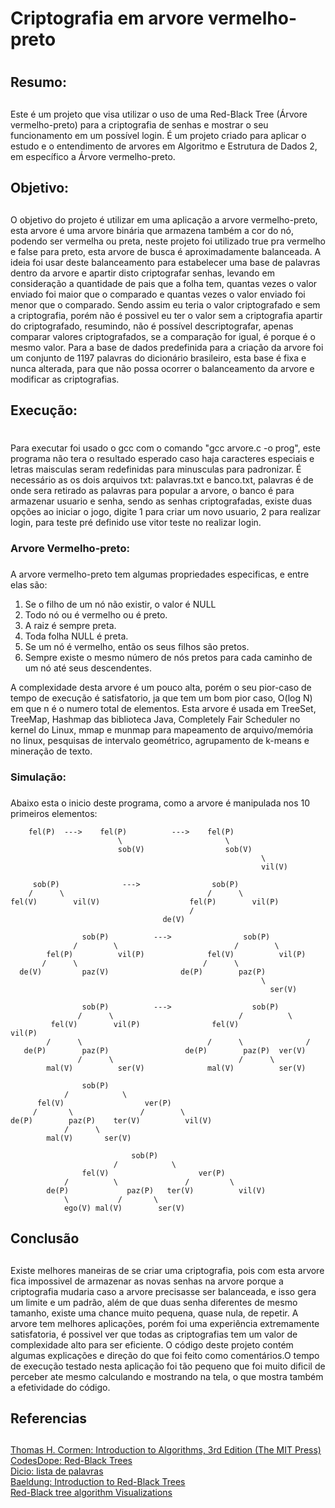 # Criptografia em arvore vermelho-preto <h1>
## Resumo: <h2>
Este é um projeto que visa utilizar o uso de uma Red-Black Tree (Árvore vermelho-preto) para a criptografia de senhas e mostrar o seu funcionamento em um possível login. É um projeto criado para aplicar o estudo e o entendimento de arvores em Algoritmo e Estrutura de Dados 2, em específico a Árvore vermelho-preto.

## Objetivo: <h2>
O objetivo do projeto é utilizar em uma aplicação a arvore vermelho-preto, esta arvore é uma arvore binária que armazena também a cor do nó, podendo ser vermelha ou preta, neste projeto  foi utilizado true pra vermelho e false para preto, esta arvore de busca é aproximadamente balanceada. A ideia foi usar deste balanceamento para estabelecer uma base de palavras dentro da arvore e apartir disto criptografar senhas, levando em consideração a quantidade de pais que a folha tem, quantas vezes o valor enviado foi maior que o comparado e quantas vezes o 
valor enviado foi menor que o comparado. Sendo assim eu teria o valor criptografado e sem a criptografia, porém não é possivel eu ter o valor sem a criptografia apartir do criptografado, resumindo, não é possível descriptografar, apenas comparar valores criptografados, se a comparação for igual, é porque é o mesmo valor. Para a base de dados predefinida para a criação
da arvore foi um conjunto de 1197 palavras do dicionário brasileiro, esta base é fixa e nunca alterada, para que não possa ocorrer o balanceamento da arvore e modificar as criptografias.

## Execução: <h1>
Para executar foi usado o gcc com o comando "gcc arvore.c -o prog", este programa não tera o resultado esperado caso haja caracteres especiais e letras maisculas seram redefinidas para minusculas para padronizar. É necessário as os dois arquivos txt: palavras.txt e banco.txt, palavras é de onde sera retirado as palavras para popular a arvore, o banco é para armazenar usuario e senha, sendo as senhas criptografadas, existe duas opções ao iniciar o jogo, digite 1 para criar um novo usuario, 2 para realizar login, para teste pré definido use vitor teste no
realizar login.

### Arvore Vermelho-preto: <h3>
A arvore vermelho-preto tem algumas propriedades especificas, e entre elas são:
1. Se o filho de um nó não existir, o valor é NULL
2. Todo nó ou é vermelho ou é preto.
3. A raiz é sempre preta.
4. Toda folha NULL é preta.
5. Se um nó é vermelho, então os seus filhos são pretos.
6. Sempre existe o mesmo número de nós pretos para cada caminho de um nó até seus descendentes.

A complexidade desta arvore é um pouco alta, porém o seu pior-caso de tempo de execução é satisfatorio, ja que tem um bom pior caso, O(log N) em que n é o numero total de elementos. Esta arvore é usada em TreeSet, TreeMap, Hashmap das biblioteca Java, Completely Fair Scheduler no kernel do Linux, mmap e munmap para mapeamento de arquivo/memória no linux, pesquisas de intervalo geométrico, agrupamento de k-means e mineração de texto.

### Simulação: <h3>
Abaixo esta o inicio deste programa, como a arvore é manipulada nos 10 primeiros elementos:

        fel(P)  --->    fel(P)          --->    fel(P)
                            \                       \
                            sob(V)                  sob(V)
                                                            \
                                                            vil(V)

         sob(P)              --->                sob(P)
        /      \                                /      \
    fel(V)        vil(V)                    fel(P)        vil(P)
                                            /
                                      de(V)

                    sob(P)          --->                sob(P)
                  /        \                          /        \
            fel(P)          vil(P)              fel(V)          vil(P)
           /      \                            /      \
      de(V)         paz(V)                de(P)        paz(P)
                                                            \
                                                              ser(V)

                    sob(P)          --->                  sob(P)
                   /      \                            /          \
             fel(V)        vil(P)                fel(V)               vil(P)
            /      \                            /      \              /
       de(P)        paz(P)                 de(P)        paz(P)  ver(V)
                   /      \                            /      \   
            mal(V)          ser(V)              mal(V)          ser(V)   
            
                    sob(P)                        
                /            \                  
          fel(V)                  ver(P)         
         /       \               /        \       
    de(P)        paz(P)    ter(V)          vil(V)
                /      \                        
            mal(V)       ser(V)      

                               sob(P)                        
                           /            \                  
                    fel(V)                    ver(P)         
                /          \               /         \       
            de(P)             paz(P)   ter(V)          vil(V)
                \           /       \                        
                ego(V) mal(V)        ser(V)                  

## Conclusão <h2>
Existe melhores maneiras de se criar uma criptografia, pois com esta arvore fica impossivel de armazenar as novas senhas na arvore porque a criptografia mudaria caso a arvore precisasse ser balanceada, e isso gera um limite e um padrão, além de que duas senha diferentes de mesmo tamanho, existe uma chance muito pequena, quase nula, de repetir. A arvore tem melhores aplicações, porém foi uma experiência extremamente satisfatoria, é possivel ver que todas as criptografias tem um valor de complexidade alto para ser eficiente. O código deste projeto contém algumas explicações e direção do que foi feito como comentários.O tempo de execução testado nesta aplicação foi tão pequeno que foi muito dificil de perceber ate mesmo calculando e mostrando na tela, o que mostra também a efetividade do código.

## Referencias <h2>
<a href="https://www.amazon.com/Introduction-Algorithms-3rd-MIT-Press/dp/0262033844/ref=sr_1_1?dchild=1&keywords=Introduction+to+Algorithms&qid=1613858932&sr=8-1">Thomas H. Cormen: Introduction to Algorithms, 3rd Edition (The MIT Press)</a><br/>
<a href="https://www.codesdope.com/course/data-structures-red-black-trees/">CodesDope: Red-Black Trees</a><br/>
<a href="https://www.dicio.com.br/lista-de-palavras/">Dicio: lista de palavras</a><br/>
<a href="https://www.baeldung.com/cs/red-black-trees/">Baeldung: Introduction to Red-Black Trees </a><br/>
<a href="https://www.cs.usfca.edu/~galles/visualization/RedBlack.html">Red-Black tree algorithm Visualizations</a><br/>